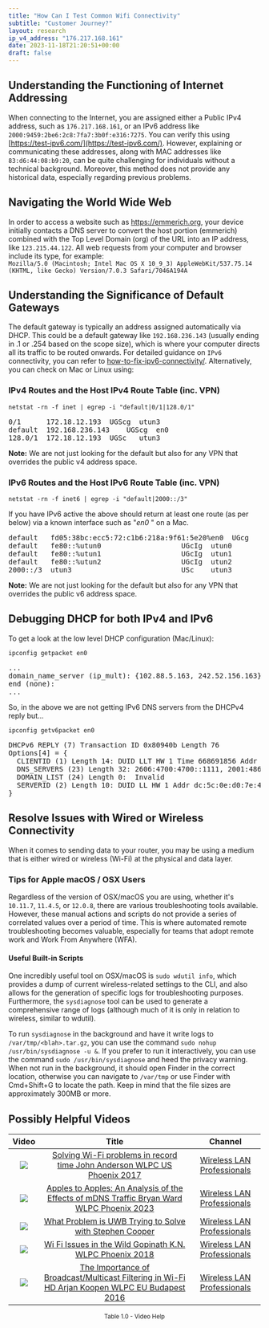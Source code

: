 ```yaml
---
title: "How Can I Test Common Wifi Connectivity"
subtitle: "Customer Journey?"
layout: research
ip_v4_address: "176.217.168.161"
date: 2023-11-18T21:20:51+00:00
draft: false
---
```


## Understanding the Functioning of Internet Addressing

When connecting to the Internet, you are assigned either a Public IPv4 address, such as ```176.217.168.161```, or an IPv6 address like ```2000:9459:2be6:2c8:7fa7:3b0f:e316:7275```. You can verify this using [https://test-ipv6.com/](https://test-ipv6.com/). However, explaining or communicating these addresses, along with MAC addresses like ```83:d6:44:08:b9:20```, can be quite challenging for individuals without a technical background. Moreover, this method does not provide any historical data, especially regarding previous problems.
## Navigating the World Wide Web
In order to access a website such as https://emmerich.org, your device initially contacts a DNS server to convert the host portion (emmerich) combined with the Top Level Domain (org) of the URL into an IP address, like ```123.215.44.122```. All web requests from your computer and browser include its type, for example: <br>```Mozilla/5.0 (Macintosh; Intel Mac OS X 10_9_3) AppleWebKit/537.75.14 (KHTML, like Gecko) Version/7.0.3 Safari/7046A194A```
## Understanding the Significance of Default Gateways
The default gateway is typically an address assigned automatically via DHCP. This could be a default gateway like ```192.168.236.143``` (usually ending in .1 or .254 based on the scope size), which is where your computer directs all its traffic to be routed onwards. For detailed guidance on ```IPv6``` connectivity, you can refer to [how-to-fix-ipv6-connectivity/](/blog/how-to-fix-ipv6-connectivity/). Alternatively, you can check on Mac or Linux using:
<br>
### IPv4 Routes and the Host IPv4 Route Table (inc. VPN)
```netstat -rn -f inet | egrep -i "default|0/1|128.0/1"```

<pre>
0/1      172.18.12.193  UGScg  utun3
default  192.168.236.143    UGScg  en0
128.0/1  172.18.12.193  UGSc   utun3</pre>

**Note:** We are not just looking for the default but also for any VPN that overrides the public v4 address space.

### IPv6 Routes and the Host IPv6 Route Table (inc. VPN)
```netstat -rn -f inet6 | egrep -i "default|2000::/3"```

If you have IPv6 active the above should return at least one route (as per below) via a known interface such as "_en0_ " on a Mac. 

<pre>
default   fd05:38bc:ecc5:72:c1b6:218a:9f61:5e20%en0  UGcg   en0
default   fe80::%utun0                   UGcIg  utun0
default   fe80::%utun1                   UGcIg  utun1
default   fe80::%utun2                   UGcIg  utun2
2000::/3  utun3                          USc    utun3</pre>

**Note:** We are not just looking for the default but also for any VPN that overrides the public v6 address space.
<br>

## Debugging DHCP for both IPv4 and IPv6

To get a look at the low level DHCP configuration (Mac/Linux): 

```ipconfig getpacket en0```

<pre>
...
domain_name_server (ip_mult): {102.88.5.163, 242.52.156.163}
end (none):
...</pre>

So, in the above we are not getting IPv6 DNS servers from the DHCPv4 reply but...

```ipconfig getv6packet en0```

<pre>
DHCPv6 REPLY (7) Transaction ID 0x80940b Length 76
Options[4] = {
  CLIENTID (1) Length 14: DUID LLT HW 1 Time 668691856 Addr 83:d6:44:08:b9:20
  DNS_SERVERS (23) Length 32: 2606:4700:4700::1111, 2001:4860:4860::8844
  DOMAIN_LIST (24) Length 0:  Invalid
  SERVERID (2) Length 10: DUID LL HW 1 Addr dc:5c:0e:d0:7e:4e
}</pre>




## Resolve Issues with Wired or Wireless Connectivity

When it comes to sending data to your router, you may be using a medium that is either wired or wireless (Wi-Fi) at the physical and data layer.
### Tips for Apple macOS / OSX Users
Regardless of the version of OSX/macOS you are using, whether it's ```10.11.7```, ```11.4.5```, or ```12.0.8```, there are various troubleshooting tools available. However, these manual actions and scripts do not provide a series of correlated values over a period of time. This is where automated remote troubleshooting becomes valuable, especially for teams that adopt remote work and Work From Anywhere (WFA).
#### Useful Built-in Scripts
One incredibly useful tool on OSX/macOS is ```sudo wdutil info```, which provides a dump of current wireless-related settings to the CLI, and also allows for the generation of specific logs for troubleshooting purposes. Furthermore, the ```sysdiagnose``` tool can be used to generate a comprehensive range of logs (although much of it is only in relation to wireless, similar to wdutil).

To run ```sysdiagnose``` in the background and have it write logs to ```/var/tmp/<blah>.tar.gz```, you can use the command ```sudo nohup /usr/bin/sysdiagnose -u &```. If you prefer to run it interactively, you can use the command ```sudo /usr/bin/sysdiagnose``` and heed the privacy warning. When not run in the background, it should open Finder in the correct location, otherwise you can navigate to ```/var/tmp``` or use Finder with Cmd+Shift+G to locate the path. Keep in mind that the file sizes are approximately 300MB or more.
## Possibly Helpful Videos

<link href="/plugins/lity/css/lity.min.css" rel="stylesheet">
<script src="/plugins/lity/js/lity.min.js"></script>
<div class="table1-start"></div>

|Video | Title | Channel |
| :---: | :---: | :---: |
|<a href="https://www.youtube.com/watch?v=s0FBo08Sw4A" data-lity><img src="https://i.ytimg.com/vi/s0FBo08Sw4A/default.jpg" class="img-fluid"></a>|<a href="https://www.youtube.com/watch?v=s0FBo08Sw4A" data-lity>Solving Wi-Fi problems in record time   John Anderson   WLPC US Phoenix 2017</a>|<a target="_blank" href="https://www.youtube.com/channel/UCIzBSS46vcqhwmBZ7ZpY-yg" >Wireless LAN Professionals</a>|
|<a href="https://www.youtube.com/watch?v=miRV8qDOKBE" data-lity><img src="https://i.ytimg.com/vi/miRV8qDOKBE/default.jpg" class="img-fluid"></a>|<a href="https://www.youtube.com/watch?v=miRV8qDOKBE" data-lity>Apples to Apples: An Analysis of the Effects of mDNS Traffic   Bryan Ward   WLPC Phoenix 2023</a>|<a target="_blank" href="https://www.youtube.com/channel/UCIzBSS46vcqhwmBZ7ZpY-yg" >Wireless LAN Professionals</a>|
|<a href="https://www.youtube.com/watch?v=zq5WOz06k_k" data-lity><img src="https://i.ytimg.com/vi/zq5WOz06k_k/default.jpg" class="img-fluid"></a>|<a href="https://www.youtube.com/watch?v=zq5WOz06k_k" data-lity>What Problem is UWB Trying to Solve with Stephen Cooper</a>|<a target="_blank" href="https://www.youtube.com/channel/UCIzBSS46vcqhwmBZ7ZpY-yg" >Wireless LAN Professionals</a>|
|<a href="https://www.youtube.com/watch?v=XIgyJ0f8Zl4" data-lity><img src="https://i.ytimg.com/vi/XIgyJ0f8Zl4/default.jpg" class="img-fluid"></a>|<a href="https://www.youtube.com/watch?v=XIgyJ0f8Zl4" data-lity>Wi Fi Issues in the Wild   Gopinath K.N.   WLPC Phoenix 2018</a>|<a target="_blank" href="https://www.youtube.com/channel/UCIzBSS46vcqhwmBZ7ZpY-yg" >Wireless LAN Professionals</a>|
|<a href="https://www.youtube.com/watch?v=v8y-r9JBhmw" data-lity><img src="https://i.ytimg.com/vi/v8y-r9JBhmw/default.jpg" class="img-fluid"></a>|<a href="https://www.youtube.com/watch?v=v8y-r9JBhmw" data-lity>The Importance of Broadcast/Multicast Filtering in Wi-Fi HD   Arjan Koopen   WLPC EU Budapest 2016</a>|<a target="_blank" href="https://www.youtube.com/channel/UCIzBSS46vcqhwmBZ7ZpY-yg" >Wireless LAN Professionals</a>|

<center><small>Table 1.0 - Video Help</small></center>
 <br>
<div class="table1-end"></div>
<script type="text/javascript">
(function() {
    $('div.table1-start').nextUntil('div.table1-end', 'table').addClass('table thead-dark table-striped table-responsive rounded').attr('id', 't1');
    $('#t1').find('thead').addClass('thead-dark');
})();
</script>
